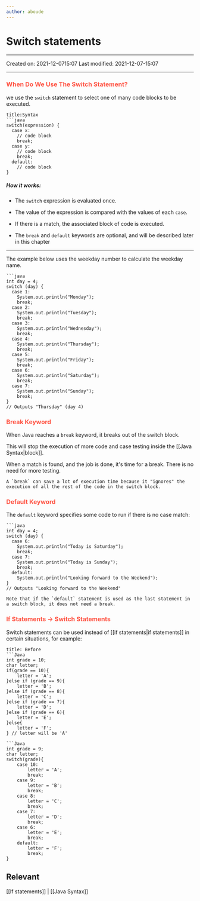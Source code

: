 ```yaml
---
author: aboude
---
```

# Switch statements
___

Created on: 2021-12-0715:07
Last modified: 2021-12-07-15:07

___

### <span style="color: #ff5545;text-transform: capitalize;"> When do we use the switch statement?</span>

we use the `switch` statement to select one of many code blocks to be executed.

```ad-example
title:Syntax
```java
switch(expression) {
  case x:
    // code block
    break;
  case y:
    // code block
    break;
  default:
    // code block
}
```

##### How it works:

-   The `switch` expression is evaluated once.

-   The value of the expression is compared with the values of each `case`.
-   If there is a match, the associated block of code is executed.
-   The `break` and `default` keywords are optional, and will be described later in this chapter
___
The example below uses the weekday number to calculate the weekday name.
```ad-example
```java
int day = 4;
switch (day) {
  case 1:
    System.out.println("Monday");
    break;
  case 2:
    System.out.println("Tuesday");
    break;
  case 3:
    System.out.println("Wednesday");
    break;
  case 4:
    System.out.println("Thursday");
    break;
  case 5:
    System.out.println("Friday");
    break;
  case 6:
    System.out.println("Saturday");
    break;
  case 7:
    System.out.println("Sunday");
    break;
}
// Outputs "Thursday" (day 4)
```

### <span style="color: #ff5545;text-transform: capitalize;">break keyword</span>

When Java reaches a `break` keyword, it breaks out of the switch block.

This will stop the execution of more code and case testing inside the [[Java Syntax|block]].

When a match is found, and the job is done, it's time for a break. There is no need for more testing.
	
```ad-info
A `break` can save a lot of execution time because it "ignores" the execution of all the rest of the code in the switch block.
```

### <span style="color: #ff5545;text-transform: capitalize;">default keyword</span>
The `default` keyword specifies some code to run if there is no case match:

```ad-example
```java
int day = 4;
switch (day) {
  case 6:
    System.out.println("Today is Saturday");
    break;
  case 7:
    System.out.println("Today is Sunday");
    break;
  default:
    System.out.println("Looking forward to the Weekend");
}
// Outputs "Looking forward to the Weekend"
```

```ad-note
Note that if the `default` statement is used as the last statement in a switch block, it does not need a break.
```

### <span style="color: #ff5545;text-transform: capitalize;">if statements → switch statements</span>

Switch statements can be used instead of [[if statements|if statements]] in certain situations, for example:

```ad-Dont
title: Before
```Java
int grade = 10;
char letter;
if(grade == 10){
	letter = 'A';
}else if (grade == 9){
	letter = 'B';
}else if (grade == 8){
	letter = 'C';
}else if (grade == 7){
	letter = 'D';
}else if (grade == 6){
	letter = 'E';
}else{
	letter = 'F';
} // letter will be 'A'
```
```ad-Do
```Java
int grade = 9;
char letter;
switch(grade){
	case 10:
		letter = 'A';
		break;
	case 9:
		letter = 'B';
		break;
	case 8:
		letter = 'C';
		break;
	case 7:
		letter = 'D';
		break;
	case 6:
		letter = 'E';
		break;
	default:
		letter = 'F';
		break;
}
```

## Relevant
[[If statements]] | [[Java Syntax]]